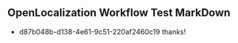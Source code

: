 ## OpenLocalization Workflow Test MarkDown
* d87b048b-d138-4e61-9c51-220af2460c19 thanks!

<!--HONumber=Jul16_HO3-->


